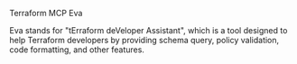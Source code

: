 Terraform MCP Eva

Eva stands for "tErraform deVeloper Assistant", which is a tool designed to help Terraform developers by providing schema query, policy validation, code formatting, and other features.